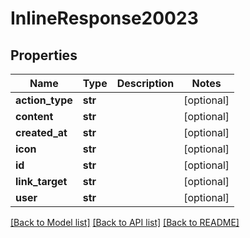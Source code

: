 # InlineResponse20023

## Properties
Name | Type | Description | Notes
------------ | ------------- | ------------- | -------------
**action_type** | **str** |  | [optional] 
**content** | **str** |  | [optional] 
**created_at** | **str** |  | [optional] 
**icon** | **str** |  | [optional] 
**id** | **str** |  | [optional] 
**link_target** | **str** |  | [optional] 
**user** | **str** |  | [optional] 

[[Back to Model list]](../README.md#documentation-for-models) [[Back to API list]](../README.md#documentation-for-api-endpoints) [[Back to README]](../README.md)

